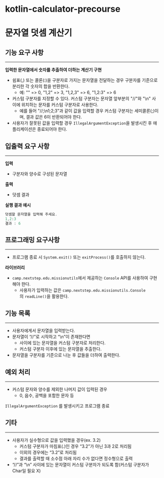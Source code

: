 # kotlin-calculator-precourse
# 문자열 덧셈 계산기


## 기능 요구 사항

---

**입력한 문자열에서 숫자를 추출하여 더하는 계산기 구현**

- 쉼표(,) 또는 콜론(:)을 구분자로 가지는 문자열을 전달하는 경우 구분자를 기준으로 분리한 각 숫자의 합을 반환한다.
    - 예: "" => 0, "1,2" => 3, "1,2,3" => 6, "1,2:3" => 6
- 커스텀 구분자를 지정할 수 있다. 커스텀 구분자는 문자열 앞부분의 "//"와 "\n" 사이에 위치하는 문자를 커스텀 구분자로 사용한다.
    - 예를 들어 "//;\n1;2;3"과 같이 값을 입력할 경우 커스텀 구분자는 세미콜론(;)이며, 결과 값은 6이 반환되어야 한다.
- 사용자가 잘못된 값을 입력할 경우 `IllegalArgumentException`을 발생시킨 후 애플리케이션은 종료되어야 한다.

## 입출력 요구 사항

---

**입력**

- 구분자와 양수로 구성된 문자열

**출력**

- 덧셈 결과

**실행 결과 예시**

```kotlin
덧셈할 문자열을 입력해 주세요.
1,2:3
결과 : 6
```

## 프로그래밍 요구사항

---

- 프로그램 종료 시 `System.exit()` 또는 `exitProcess()`를 호출하지 않는다.

**라이브러리**

- `camp.nextstep.edu.missionutils`에서 제공하는 `Console` API를 사용하여 구현해야 한다.
    - 사용자가 입력하는 값은 `camp.nextstep.edu.missionutils.Console`의 `readLine()`을 활용한다.

## 기능 목록

---

- 사용자에게서 문자열을 입력받는다.
- 문자열이 “//”로 시작하고 “\n”이 존재한다면
    - 사이에 있는 문자열을 커스텀 구분자로 처리한다.
    - 커스텀 구분자 이후에 있는 문자열을 추출한다.
- 문자열을 구분자를 기준으로 나눈 후 값들을 더하여 출력한다.

## 예외 처리

---

- 커스텀 문자와 양수를 제외한 나머지 값이 입력된 경우
    - 0, 음수, 공백을 포함한 문자 등

`IllegalArgumentException`  를 발생시키고 프로그램 종료

## 기타

---

- 사용자가 실수형으로 값을 입력했을 경우(ex. 3.2)
    - 커스텀 구분자가 마침표(.)인 경우 “3.2”가 아닌 3과 2로 처리됨
    - 이외의 경우에는 “3.2”로 처리됨
    - 결과를 출력할 때 소수점 아래 자리 수가 없다면 정수형으로 출력
- “//”과 “\n” 사이에 있는 문자열이 커스텀 구분자가 되도록 함(커스텀 구분자가 Char일 필요 X)